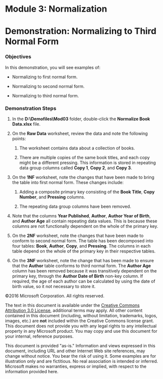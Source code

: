 # Module 3: Normalization
# Demonstration: Normalizing to Third Normal Form

### Objectives

In this demonstration, you will see examples of:

-   Normalizing to first normal form.

-   Normalizing to second normal form.

-   Normalizing to third normal form.

### Demonstration Steps

1. In the **D:\\Demofiles\\Mod03** folder, double-click the **Normalize Book Data.xlsx** file.

2. On the **Raw Data** worksheet, review the data and note the following points:

	1. The worksheet contains data about a collection of books.

	2. There are multiple copies of the same book titles, and each copy might be a different pressing. This information is stored in repeating data group columns called **Copy 1**, **Copy 2**, and **Copy 3**.

3. On the **1NF** worksheet, note the changes that have been made to bring the table into first normal form. These changes include:

	1. Adding a composite primary key consisting of the **Book Title**, **Copy Number**, and **Pressing** columns.

	2. The repeating data group columns have been removed.

4. Note that the columns **Year Published**, **Author**, **Author Year of Birth**, and **Author Age** all contain repeating data values. This is because these columns are not functionally dependent on the whole of the primary key.

5. On the **2NF** worksheet, note the changes that have been made to conform to second normal form. The table has been decomposed into four tables: **Book**, **Author**, **Copy**, and **Pressing**. The columns in each table depend on the whole of the primary key in their respective tables.

6. On the **3NF** worksheet, note the change that has been made to ensure that the **Author** table conforms to third normal form. The **Author Age** column has been removed because it was transitively dependent on the primary key, through the **Author Date of Birth** non-key column. If required, the age of each author can be calculated by using the date of birth value, so it not necessary to store it.


©2016 Microsoft Corporation. All rights reserved.

The text in this document is available under the [Creative Commons Attribution 3.0 License](https://creativecommons.org/licenses/by/3.0/legalcode "Creative Commons Attribution 3.0 License"), additional terms may apply.  All other content contained in this document (including, without limitation, trademarks, logos, images, etc.) are **not** included within the Creative Commons license grant.  This document does not provide you with any legal rights to any intellectual property in any Microsoft product. You may copy and use this document for your internal, reference purposes.

This document is provided "as-is." Information and views expressed in this document, including URL and other Internet Web site references, may change without notice. You bear the risk of using it. Some examples are for illustration only and are fictitious. No real association is intended or inferred. Microsoft makes no warranties, express or implied, with respect to the information provided here.

